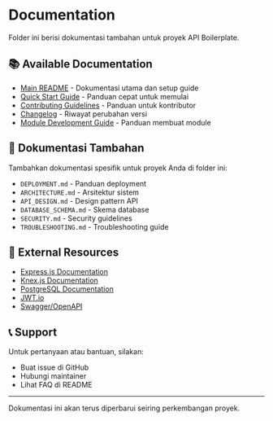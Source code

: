 # Documentation

Folder ini berisi dokumentasi tambahan untuk proyek API Boilerplate.

## 📚 Available Documentation

- [Main README](../README.md) - Dokumentasi utama dan setup guide
- [Quick Start Guide](../QUICKSTART.md) - Panduan cepat untuk memulai
- [Contributing Guidelines](../CONTRIBUTING.md) - Panduan untuk kontributor
- [Changelog](../CHANGELOG.md) - Riwayat perubahan versi
- [Module Development Guide](../src/modules/README.md) - Panduan membuat module

## 📝 Dokumentasi Tambahan

Tambahkan dokumentasi spesifik untuk proyek Anda di folder ini:

- `DEPLOYMENT.md` - Panduan deployment
- `ARCHITECTURE.md` - Arsitektur sistem
- `API_DESIGN.md` - Design pattern API
- `DATABASE_SCHEMA.md` - Skema database
- `SECURITY.md` - Security guidelines
- `TROUBLESHOOTING.md` - Troubleshooting guide

## 🔗 External Resources

- [Express.js Documentation](https://expressjs.com/)
- [Knex.js Documentation](https://knexjs.org/)
- [PostgreSQL Documentation](https://www.postgresql.org/docs/)
- [JWT.io](https://jwt.io/)
- [Swagger/OpenAPI](https://swagger.io/docs/)

## 📞 Support

Untuk pertanyaan atau bantuan, silakan:
- Buat issue di GitHub
- Hubungi maintainer
- Lihat FAQ di README

---

Dokumentasi ini akan terus diperbarui seiring perkembangan proyek.

